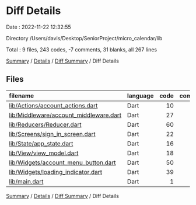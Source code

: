 # Diff Details

Date : 2022-11-22 12:32:55

Directory /Users/davis/Desktop/SeniorProject/micro_calendar/lib

Total : 9 files,  243 codes, -7 comments, 31 blanks, all 267 lines

[Summary](results.md) / [Details](details.md) / [Diff Summary](diff.md) / Diff Details

## Files
| filename | language | code | comment | blank | total |
| :--- | :--- | ---: | ---: | ---: | ---: |
| [lib/Actions/account_actions.dart](/lib/Actions/account_actions.dart) | Dart | 10 | 0 | 1 | 11 |
| [lib/Middleware/account_middleware.dart](/lib/Middleware/account_middleware.dart) | Dart | 27 | -9 | 5 | 23 |
| [lib/Reducers/Reducer.dart](/lib/Reducers/Reducer.dart) | Dart | 60 | 0 | 13 | 73 |
| [lib/Screens/sign_in_screen.dart](/lib/Screens/sign_in_screen.dart) | Dart | 22 | 0 | 1 | 23 |
| [lib/State/app_state.dart](/lib/State/app_state.dart) | Dart | 16 | 0 | 0 | 16 |
| [lib/View/view_model.dart](/lib/View/view_model.dart) | Dart | 18 | 0 | 1 | 19 |
| [lib/Widgets/account_menu_button.dart](/lib/Widgets/account_menu_button.dart) | Dart | 50 | 2 | 6 | 58 |
| [lib/Widgets/loading_indicator.dart](/lib/Widgets/loading_indicator.dart) | Dart | 39 | 0 | 4 | 43 |
| [lib/main.dart](/lib/main.dart) | Dart | 1 | 0 | 0 | 1 |

[Summary](results.md) / [Details](details.md) / [Diff Summary](diff.md) / Diff Details
